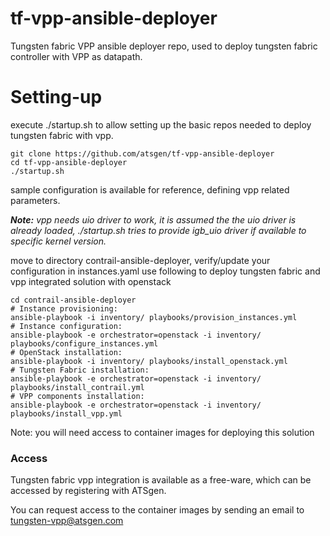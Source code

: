 # tf-vpp-ansible-deployer
Tungsten fabric VPP ansible deployer repo, used to deploy tungsten fabric controller with VPP as datapath.

# Setting-up
execute ./startup.sh to allow setting up the basic repos needed to deploy tungsten fabric with vpp.

```
git clone https://github.com/atsgen/tf-vpp-ansible-deployer
cd tf-vpp-ansible-deployer
./startup.sh
```
sample configuration is available for reference, defining vpp related parameters.

<b><i>Note:</b> vpp needs uio driver to work, it is assumed the the uio driver is already loaded, ./startup.sh tries to provide igb_uio driver if available to specific kernel version. </i>

move to directory contrail-ansible-deployer, verify/update your configuration in instances.yaml
use following to deploy tungsten fabric and vpp integrated solution with openstack
```
cd contrail-ansible-deployer
# Instance provisioning:
ansible-playbook -i inventory/ playbooks/provision_instances.yml
# Instance configuration:
ansible-playbook -e orchestrator=openstack -i inventory/ playbooks/configure_instances.yml
# OpenStack installation:
ansible-playbook -i inventory/ playbooks/install_openstack.yml
# Tungsten Fabric installation:
ansible-playbook -e orchestrator=openstack -i inventory/ playbooks/install_contrail.yml
# VPP components installation:
ansible-playbook -e orchestrator=openstack -i inventory/ playbooks/install_vpp.yml
```

Note: you will need access to container images for deploying this solution

### Access
Tungsten fabric vpp integration is available as a free-ware, which can be accessed by registering with ATSgen.

You can request access to the container images by sending an email to tungsten-vpp@atsgen.com

